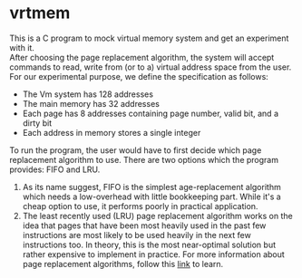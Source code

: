 # vrtmem
This is a C program to mock virtual memory system and get an experiment with it.\
After choosing the page replacement algorithm, the system will accept commands to read, write from (or to a) virtual address space from the user. For our experimental purpose, we define the specification as follows:
- The Vm system has 128 addresses
- The main memory has 32 addresses
- Each page has 8 addresses containing page number, valid bit, and a dirty bit
- Each address in memory stores a single integer

To run the program, the user would have to first decide which page replacement algorithm to use. There are two options which the program provides: FIFO and LRU.
1. As its name suggest, FIFO is the simplest age-replacement algorithm which needs a low-overhead with little bookkeeping part. While it's a cheap option to use, it performs poorly in practical application.
2. The least recently used (LRU) page replacement algorithm works on the idea that pages that have been most heavily used in the past few instructions are most likely to be used heavily in the next few instructions too. In theory, this is the most near-optimal solution but rather expensive to implement in practice. For more information about page replacement algorithms, follow this [link](https://en.wikipedia.org/wiki/Page_replacement_algorithm) to learn.
